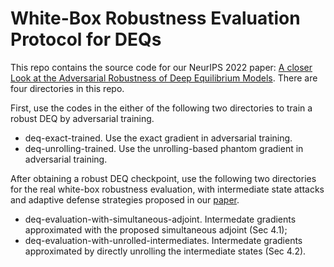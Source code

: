 # White-Box Robustness Evaluation Protocol for DEQs

This repo contains the source code for our NeurIPS 2022 paper: [A closer Look at the Adversarial Robustness of Deep Equilibrium Models](https://openreview.net/forum?id=_WHs1ruFKTD). There are four directories in this repo. 

First, use the codes in the either of the following two directories to train a robust DEQ by adversarial training.

- deq-exact-trained.     Use the exact gradient in adversarial training.
- deq-unrolling-trained. Use the unrolling-based phantom gradient in adversarial training.

After obtaining a robust DEQ checkpoint, use the following two directories for the real white-box robustness evaluation, with intermediate state attacks and adaptive defense strategies proposed in our [paper](https://openreview.net/forum?id=_WHs1ruFKTD).

- deq-evaluation-with-simultaneous-adjoint.   Intermedate gradients approximated with the proposed simultaneous adjoint (Sec 4.1);
- deq-evaluation-with-unrolled-intermediates. Intermedate gradients approximated by directly unrolling the intermediate states (Sec 4.2).
